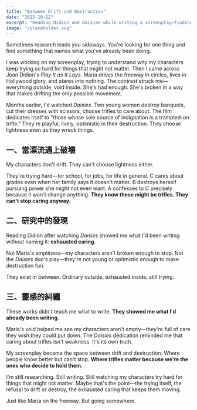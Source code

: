 ```yaml
---
title: "Between Drift and Destruction"
date: "2025-10-22"
excerpt: "Reading Didion and Daisies while writing a screenplay—finding the space where exhausted caring lives."
image: "/placeholder.svg"
---
```


Sometimes research leads you sideways. You're looking for one thing and find something that names what you've already been doing.

I was working on my screenplay, trying to understand why my characters keep trying so hard for things that might not matter. Then I came across Joan Didion's *Play It as It Lays*. Maria drives the freeway in circles, lives in Hollywood glory, and stares into nothing. The contrast struck me—everything outside, void inside. She's had enough. She's broken in a way that makes drifting the only possible movement.

Months earlier, I'd watched *Daisies*. Two young women destroy banquets, cut their dresses with scissors, choose trifles to care about. The film dedicates itself to "those whose sole source of indignation is a trampled-on trifle." They're playful, lively, optimistic in their destruction. They choose lightness even as they wreck things.

## 一、當漂流遇上破壞

My characters don't drift. They can't choose lightness either.

They're trying hard—for school, for jobs, for life in general. C cares about grades even when her family says it doesn't matter. B destroys herself pursuing power she might not even want. A confesses to C precisely because it won't change anything. **They know these might be trifles. They can't stop caring anyway.**

## 二、研究中的發現

Reading Didion after watching *Daisies* showed me what I'd been writing without naming it: **exhausted caring**.

Not Maria's emptiness—my characters aren't broken enough to stop. Not the *Daisies* duo's play—they're not young or optimistic enough to make destruction fun.

They exist in between. Ordinary outside, exhausted inside, still trying.

## 三、靈感的糾纏

These works didn't teach me what to write. **They showed me what I'd already been writing.**

Maria's void helped me see my characters aren't empty—they're full of care they wish they could put down. The *Daisies* dedication reminded me that caring about trifles isn't weakness. It's its own truth.

My screenplay became the space between drift and destruction. Where people know better but can't stop. **Where trifles matter because we're the ones who decide to hold them.**

I'm still researching. Still writing. Still watching my characters try hard for things that might not matter. Maybe that's the point—the trying itself, the refusal to drift or destroy, the exhausted caring that keeps them moving.

Just like Maria on the freeway. But going somewhere.
